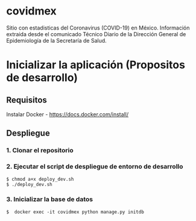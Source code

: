 # covidmex
Sitio con estadisticas del Coronavirus (COVID-19) en México. Información extraida desde el comunicado Técnico Diario de la Dirección General de Epidemiología de la  Secretaría de Salud.

# Inicializar la aplicación (Propositos de desarrollo)

## Requisitos

Instalar Docker - https://docs.docker.com/install/

## Despliegue

### 1. Clonar el repositorio

### 2. Ejecutar el script de despliegue de entorno de desarrollo

```
$ chmod a+x deploy_dev.sh
$ ./deploy_dev.sh
```

###  3. Inicializar la base de datos
```
$  docker exec -it covidmex python manage.py initdb
```
